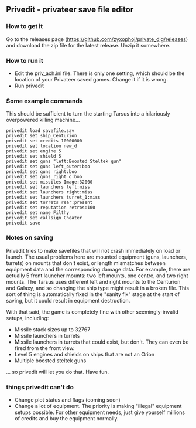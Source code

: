 ## Privedit - privateer save file editor


### How to get it

Go to the releases page (https://github.com/zyxophoj/private_dig/releases) and download the zip file for the latest release.  Unzip it somewhere.


### How to run it

- Edit the priv_ach.ini file.  There is only one setting, which should be the location of your Privateer saved games.  Change it if it is wrong.
- Run privedit


### Some example commands

This should be sufficient to turn the starting Tarsus into a hilariously overpowered killing machine...

```
privedit load savefile.sav
privedit set ship Centurion
privedit set credits 10000000
privedit set location new_d
privedit set engine 5
privedit set shield 5
privedit set guns "left:Boosted Steltek gun"
privedit set guns left_outer:boo
privedit set guns right:boo
privedit set guns right_o:boo
privedit set missiles Image:32000
privedit set launchers left:miss
privedit set launchers right:miss
privedit set launchers turret_1:miss
privedit set turrets rear:present
privedit set reputation retros:100
privedit set name Filthy
privedit set callsign Cheater
privedit save
```

### Notes on saving

Privedit tries to make savefiles that will not crash immediately on load or launch.  The usual problems here are mounted equipment (guns, launchers, turrets) on mounts that don't exist, or length mismatches between equipment data and the corresponding damage data.  For example, there are actually 5 front launcher mounts: two left mounts, one centre, and two right mounts.  The Tarsus uses different left and right mounts to the Centurion and Galaxy, and so changing the ship type might result in a broken file.  This sort of thing is automatically fixed in the "sanity fix" stage at the start of saving, but it could result in equipment destruction.

With that said, the game is completely fine with other seemingly-invalid setups, including:

- Missile stack sizes up to 32767
- Missile launchers in turrets
- Missile launchers in turrets that could exist, but don't. They can even be fired from the front view.
- Level 5 engines and shields on ships that are not an Orion
- Multiple boosted steltek guns

... so privedit will let you do that.  Have fun.

### things privedit can't do

- Change plot status and flags (coming soon)
- Change a lot of equipment.  The priority is making "illegal" equipment setups possible.  For other equipment needs, just give yourself millions of credits and buy the equipment normally.
